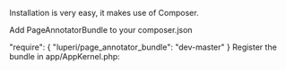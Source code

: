 Installation is very easy, it makes use of Composer.

Add PageAnnotatorBundle to your composer.json

"require": {
    "luperi/page_annotator_bundle": "dev-master"
}
Register the bundle in app/AppKernel.php:

<?php
// app/AppKernel.php

public function registerBundles()
{
    $bundles = array(
        // ...

        new luperi\PageAnnotatorBundle\PageAnnotatorBundle(),
    );
}
